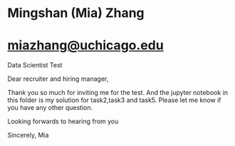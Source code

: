 # Mingshan (Mia) Zhang
# miazhang@uchicago.edu
Data Scientist Test

Dear recruiter and hiring manager,

Thank you so much for inviting me for the test. And the jupyter notebook in this folder is my solution for task2,task3 and task5.
Please let me know if you have any other question.

Looking forwards to hearing from you

Sincerely,
Mia

